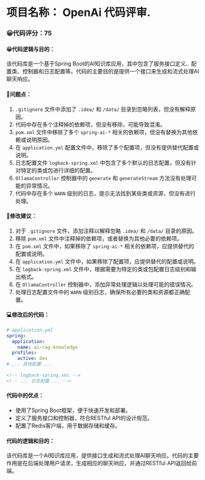 # 项目名称： OpenAi 代码评审.
### 😀代码评分：75
#### 😀代码逻辑与目的：
该代码库是一个基于Spring Boot的AI知识库应用，其中包含了服务接口定义、配置类、控制器和日志配置等。代码的主要目的是提供一个接口来生成和流式处理AI聊天响应。

#### 🤔问题点：
1. `.gitignore` 文件中添加了 `.idea/` 和 `/data/` 目录到忽略列表，但没有解释原因。
2. 代码中存在多个注释掉的依赖项，但没有移除，可能导致混淆。
3. `pom.xml` 文件中移除了多个 `spring-ai-*` 相关的依赖项，但没有替换为其他依赖或说明原因。
4. 在 `application.yml` 配置文件中，移除了多个配置项，但没有提供替代配置或说明。
5. 日志配置文件 `logback-spring.xml` 中包含了多个默认的日志配置，但没有针对特定的类或包进行详细的配置。
6. `OllamaController` 控制器中的 `generate` 和 `generateStream` 方法没有处理可能的异常情况。
7. 代码中存在多个 `WARN` 级别的日志，提示无法找到某些类或资源，但没有进行处理。

#### 🎯修改建议：
1. 对于 `.gitignore` 文件，添加注释以解释忽略 `.idea/` 和 `/data/` 目录的原因。
2. 移除 `pom.xml` 文件中注释掉的依赖项，或者替换为其他必要的依赖项。
3. 在 `pom.xml` 文件中，如果移除了 `spring-ai-*` 相关的依赖项，应提供替代的配置或说明。
4. 在 `application.yml` 文件中，如果移除了配置项，应提供替代的配置或说明。
5. 在 `logback-spring.xml` 文件中，根据需要为特定的类或包配置日志级别和输出格式。
6. 在 `OllamaController` 控制器中，添加异常处理逻辑以处理可能的错误情况。
7. 处理日志配置文件中的 `WARN` 级别日志，确保所有必要的类和资源都正确配置。

#### 💻修改后的代码：
```yaml
# application.yml
spring:
  application:
    name: ai-rag-knowledge
  profiles:
    active: dev
# ... 其他配置 ...
```

```xml
<!-- logback-spring.xml -->
<!-- ... 日志配置 ... -->
```

#### 代码中的优点：
- 使用了Spring Boot框架，便于快速开发和部署。
- 定义了服务接口和控制器，符合RESTful API的设计规范。
- 配置了Redis客户端，用于数据存储和缓存。

#### 代码的逻辑和目的：
该代码库是一个AI知识库应用，提供接口生成和流式处理AI聊天响应。代码的主要作用是在后端处理用户请求，生成相应的聊天响应，并通过RESTful API返回给前端。